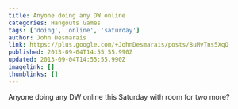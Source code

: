 ```yaml
---
title: Anyone doing any DW online
categories: Hangouts Games
tags: ['doing', 'online', 'saturday']
author: John Desmarais
link: https://plus.google.com/+JohnDesmarais/posts/8uMvTns5XqQ
published: 2013-09-04T14:55:55.990Z
updated: 2013-09-04T14:55:55.990Z
imagelink: []
thumblinks: []
---
```


Anyone doing any DW online this Saturday with room for two more?